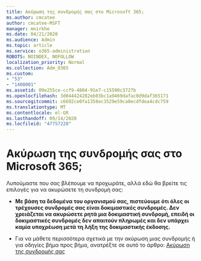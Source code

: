 ```yaml
---
title: Ακύρωση της συνδρομής σας στο Microsoft 365;
ms.author: cmcatee
author: cmcatee-MSFT
manager: mnirkhe
ms.date: 04/21/2020
ms.audience: Admin
ms.topic: article
ms.service: o365-administration
ROBOTS: NOINDEX, NOFOLLOW
localization_priority: Normal
ms.collection: Adm_O365
ms.custom:
- "53"
- "1400001"
ms.assetid: 09e255ce-ccf9-4804-91e7-c15590c3727b
ms.openlocfilehash: 3d044424282eb03bc1a9469dafac0d9daf365171
ms.sourcegitcommit: c6692ce0fa1358ec3529e59ca0ecdfdea4cdc759
ms.translationtype: MT
ms.contentlocale: el-GR
ms.lasthandoff: 09/14/2020
ms.locfileid: "47757228"
---
```

# <a name="canceling-your-microsoft-365-subscription"></a>Ακύρωση της συνδρομής σας στο Microsoft 365;

Λυπούμαστε που σας βλέπουμε να προχωράτε, αλλά εδώ θα βρείτε τις επιλογές για να ακυρώσετε τη συνδρομή σας:
  
- **Με βάση τα δεδομένα του οργανισμού σας, πιστεύουμε ότι όλες οι τρέχουσες συνδρομές σας είναι δοκιμαστικές συνδρομές. Δεν χρειάζεται να ακυρώσετε ρητά μια δοκιμαστική συνδρομή, επειδή οι δοκιμαστικές συνδρομές δεν απαιτούν πληρωμές και δεν υπάρχει καμία υποχρέωση μετά τη λήξη της δοκιμαστικής έκδοσης.**

- Για να μάθετε περισσότερα σχετικά με την ακύρωση μιας συνδρομής ή για οδηγίες βήμα προς βήμα, ανατρέξτε σε αυτό το άρθρο: [Ακύρωση της συνδρομής σας](https://docs.microsoft.com/microsoft-365/commerce/subscriptions/cancel-your-subscription)